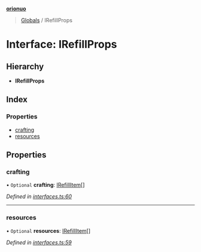 **[orionuo](../README.md)**

> [Globals](../globals.md) / IRefillProps

# Interface: IRefillProps

## Hierarchy

* **IRefillProps**

## Index

### Properties

* [crafting](irefillprops.md#crafting)
* [resources](irefillprops.md#resources)

## Properties

### crafting

• `Optional` **crafting**: [IRefillItem](irefillitem.md)[]

*Defined in [interfaces.ts:60](https://github.com/msviha/orionuo/blob/7fb91e0/src/interfaces.ts#L60)*

___

### resources

• `Optional` **resources**: [IRefillItem](irefillitem.md)[]

*Defined in [interfaces.ts:59](https://github.com/msviha/orionuo/blob/7fb91e0/src/interfaces.ts#L59)*
